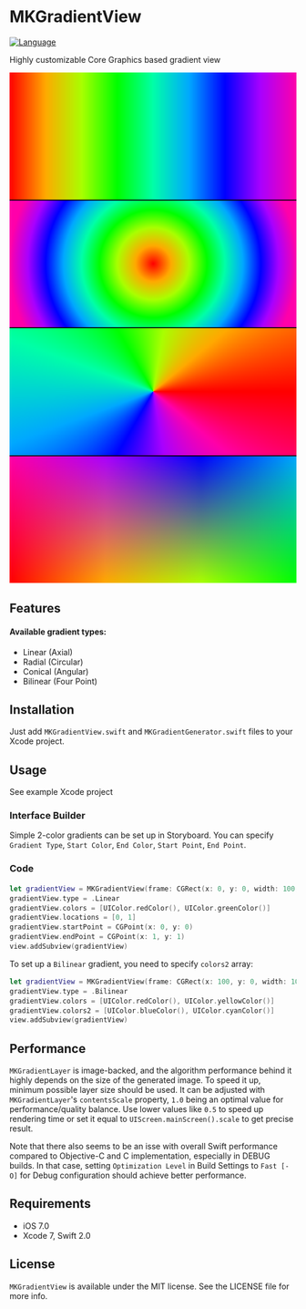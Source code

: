 # MKGradientView

[![Language](http://img.shields.io/badge/language-swift-brightgreen.svg?style=flat)](https://developer.apple.com/swift)

Highly customizable Core Graphics based gradient view

![MKGradientView](MKGradientView.png?raw=true "MKGradientView")

## Features
#### Available gradient types:
- Linear (Axial)
- Radial (Circular)
- Conical (Angular)
- Bilinear (Four Point)

## Installation
Just add `MKGradientView.swift` and `MKGradientGenerator.swift` files to your Xcode project.

## Usage
See example Xcode project

### Interface Builder
Simple 2-color gradients can be set up in Storyboard.
You can specify `Gradient Type`, `Start Color`, `End Color`, `Start Point`, `End Point`.

### Code
```swift
let gradientView = MKGradientView(frame: CGRect(x: 0, y: 0, width: 100, height: 100))
gradientView.type = .Linear
gradientView.colors = [UIColor.redColor(), UIColor.greenColor()]
gradientView.locations = [0, 1]
gradientView.startPoint = CGPoint(x: 0, y: 0)
gradientView.endPoint = CGPoint(x: 1, y: 1)
view.addSubview(gradientView)
```
To set up a `Bilinear` gradient, you need to specify `colors2` array:

```swift
let gradientView = MKGradientView(frame: CGRect(x: 100, y: 0, width: 100, height: 100))
gradientView.type = .Bilinear
gradientView.colors = [UIColor.redColor(), UIColor.yellowColor()]
gradientView.colors2 = [UIColor.blueColor(), UIColor.cyanColor()]
view.addSubview(gradientView)
```

## Performance
`MKGradientLayer` is image-backed, and the algorithm performance behind it highly depends on the size of the generated image. To speed it up, minimum possible layer size should be used. It can be adjusted with `MKGradientLayer`'s `contentsScale` property, `1.0` being an optimal value for performance/quality balance. Use lower values like `0.5` to speed up rendering time or set it equal to `UIScreen.mainScreen().scale` to get precise result.

Note that there also seems to be an isse with overall Swift performance compared to Objective-C and C implementation, especially in DEBUG builds. In that case, setting `Optimization Level` in Build Settings to `Fast [-O]` for Debug configuration should achieve better performance.

## Requirements
- iOS 7.0
- Xcode 7, Swift 2.0 

## License
`MKGradientView` is available under the MIT license. See the LICENSE file for more info.
